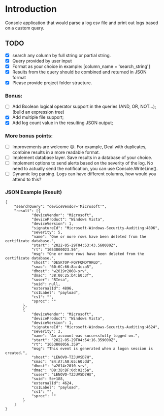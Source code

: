﻿# Introduction
Console application that would parse a log csv file and print out logs based on a custom query.

## TODO

- [x] search any column by full string or partial string.
- [x] Query provided by user input
- [x] Format as your choice in example: [column_name = 'search_string']
- [x] Results from the query should be combined and returned in JSON format
- [x] Please provide project folder structure.

### Bonus: 
- [ ] Add Boolean logical operator support in the queries (AND, OR, NOT...); (build an expression tree)
- [x] Add multiple file support;
- [x] Add log count value in the resulting JSON output;

### More bonus points:

- [ ] Improvements are welcome 😊. For example, Deal with duplicates, combine results in a more readable format.
- [ ] Implement database layer. Save results in a database of your choice.
- [ ] Implement options to send alerts based on the severity of the log. No need to actually send the notification, you can use Console.WriteLine().
- [ ] Dynamic log parsing. Logs can have different columns, how would you attend to this?

### JSON Example (Result)
```
{
	"searchQuery": "deviceVendor='Microsoft'",
	"result": [{
			"deviceVendor": "Microsoft",
			"deviceProduct": "Windows Vista",
			"deviceVersion": 1,
			"signatureId": "Microsoft-Windows-Security-Auditing:4896",
			"severity": 5,
			"name": "One or more rows have been deleted from the certificate database.",
			"start": "2022-05-29T04:53:43.560000Z",
			"rt": "1653800023.56",
			"msg": "One or more rows have been deleted from the certificate database.",
			"shost": "DESKTOP-FQYFQMDY9RGD",
			"smac": "60:6C:66:8a:4c:a5",
			"dhost": "w2019r2008-srv",
			"dmac": "38:00:25:b4:b0:3f",
			"suser": "RIesa",
			"suid": null,
			"externalId": 4896,
			"cs1Label": "payload",
			"cs1": "",
			"sproc": ""
		},
		{
			"deviceVendor": "Microsoft",
			"deviceProduct": "Windows Vista",
			"deviceVersion": 1,
			"signatureId": "Microsoft-Windows-Security-Auditing:4624",
			"severity": 3,
			"name": "An account was successfully logged on.",
			"start": "2022-05-29T04:54:16.359000Z",
			"rt": "1653800056.359",
			"msg": "This event is generated when a logon session is created.",
			"shost": "LENOVO-TZJUVSD7H",
			"smac": "E4:A7:A0:65:60:dd",
			"dhost": "w2014r2010-srv",
			"dmac": "D8:3B:BF:0d:02:5a",
			"suser": "LENOVO-TZJUVSD7H$",
			"suid": 5e+188,
			"externalId": 4624,
			"cs1Label": "payload",
			"cs1": "",
			"sproc": ""
		}
	]
}
